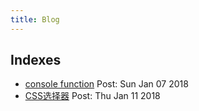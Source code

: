 ```yaml
---
title: Blog
---
```


## Indexes

- [console function](./javascript/console) Post: Sun Jan 07 2018
- [CSS选择器](./css/css_selectors) Post: Thu Jan 11 2018
